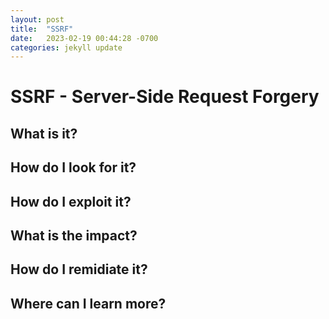 ```yaml
---
layout: post
title:  "SSRF"
date:   2023-02-19 00:44:28 -0700
categories: jekyll update
---
```

# **SSRF - Server-Side Request Forgery**

## What is it?

## How do I look for it?

## How do I exploit it?

## What is the impact?

## How do I remidiate it?

## Where can I learn more?